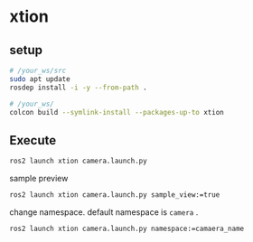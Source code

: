 # xtion
## setup
```bash
# /your_ws/src
sudo apt update
rosdep install -i -y --from-path .
```
```bash
# /your_ws/
colcon build --symlink-install --packages-up-to xtion
```

## Execute
```bash
ros2 launch xtion camera.launch.py
```
sample preview
```bash
ros2 launch xtion camera.launch.py sample_view:=true
```
change namespace. default namespace is `camera` .
```bash
ros2 launch xtion camera.launch.py namespace:=camaera_name
```
